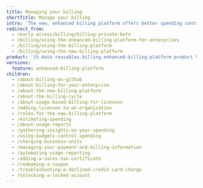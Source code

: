 ```yaml
---
title: Managing your billing
shortTitle: Manage your billing
intro: 'The new, enhanced billing platform offers better spending control and detailed visibility to help you understand your usage with more granular controls.'
redirect_from:
  - /early-access/billing/billing-private-beta
  - /billing/using-the-enhanced-billing-platform-for-enterprises
  - /billing/using-the-billing-platform
  - /billing/using-the-new-billing-platform
product: '{% data reusables.billing.enhanced-billing-platform-product %}'
versions:
  feature: enhanced-billing-platform
children:
  - /about-billing-on-github
  - /about-billing-for-your-enterprise
  - /about-the-new-billing-platform
  - /about-the-billing-cycle
  - /about-usage-based-billing-for-licenses
  - /adding-licenses-to-an-organization
  - /roles-for-the-new-billing-platform
  - /estimating-spending
  - /about-usage-reports
  - /gathering-insights-on-your-spending
  - /using-budgets-control-spending
  - /charging-business-units
  - /managing-your-payment-and-billing-information
  - /automating-usage-reporting
  - /adding-a-sales-tax-certificate
  - /redeeming-a-coupon
  - /troubleshooting-a-declined-credit-card-charge
  - /unlocking-a-locked-account
---
```

